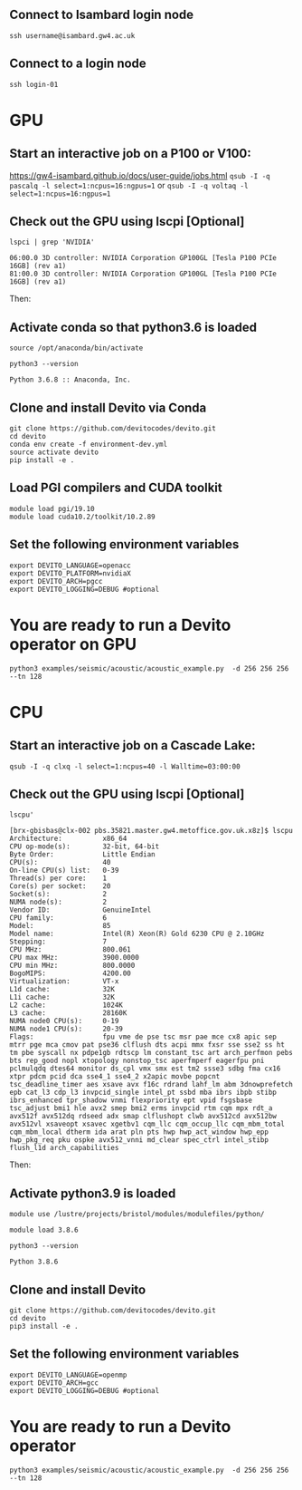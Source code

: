 ## Connect to Isambard login node
`ssh username@isambard.gw4.ac.uk`

## Connect to a login node
`ssh login-01`

# GPU
## Start an interactive job on a P100 or V100:
https://gw4-isambard.github.io/docs/user-guide/jobs.html
`qsub -I -q pascalq -l select=1:ncpus=16:ngpus=1`
or
`qsub -I -q voltaq -l select=1:ncpus=16:ngpus=1`

## Check out the GPU using lscpi [Optional]
`lspci | grep 'NVIDIA'`
```
06:00.0 3D controller: NVIDIA Corporation GP100GL [Tesla P100 PCIe 16GB] (rev a1)
81:00.0 3D controller: NVIDIA Corporation GP100GL [Tesla P100 PCIe 16GB] (rev a1)
```

Then:

## Activate conda so that python3.6 is loaded
`source /opt/anaconda/bin/activate`

`python3 --version`

`Python 3.6.8 :: Anaconda, Inc.`

## Clone and install Devito via Conda
```
git clone https://github.com/devitocodes/devito.git
cd devito
conda env create -f environment-dev.yml
source activate devito
pip install -e .
```

## Load PGI compilers and CUDA toolkit
```
module load pgi/19.10 
module load cuda10.2/toolkit/10.2.89
```


## Set the following environment variables
```
export DEVITO_LANGUAGE=openacc
export DEVITO_PLATFORM=nvidiaX
export DEVITO_ARCH=pgcc
export DEVITO_LOGGING=DEBUG #optional
```

# You are ready to run a Devito operator on GPU
```
python3 examples/seismic/acoustic/acoustic_example.py  -d 256 256 256 --tn 128
```


# CPU
## Start an interactive job on a Cascade Lake:
`qsub -I -q clxq -l select=1:ncpus=40 -l Walltime=03:00:00`

## Check out the GPU using lscpi [Optional]
`lscpu'`
```
[brx-gbisbas@clx-002 pbs.35821.master.gw4.metoffice.gov.uk.x8z]$ lscpu
Architecture:          x86_64
CPU op-mode(s):        32-bit, 64-bit
Byte Order:            Little Endian
CPU(s):                40
On-line CPU(s) list:   0-39
Thread(s) per core:    1
Core(s) per socket:    20
Socket(s):             2
NUMA node(s):          2
Vendor ID:             GenuineIntel
CPU family:            6
Model:                 85
Model name:            Intel(R) Xeon(R) Gold 6230 CPU @ 2.10GHz
Stepping:              7
CPU MHz:               800.061
CPU max MHz:           3900.0000
CPU min MHz:           800.0000
BogoMIPS:              4200.00
Virtualization:        VT-x
L1d cache:             32K
L1i cache:             32K
L2 cache:              1024K
L3 cache:              28160K
NUMA node0 CPU(s):     0-19
NUMA node1 CPU(s):     20-39
Flags:                 fpu vme de pse tsc msr pae mce cx8 apic sep mtrr pge mca cmov pat pse36 clflush dts acpi mmx fxsr sse sse2 ss ht tm pbe syscall nx pdpe1gb rdtscp lm constant_tsc art arch_perfmon pebs bts rep_good nopl xtopology nonstop_tsc aperfmperf eagerfpu pni pclmulqdq dtes64 monitor ds_cpl vmx smx est tm2 ssse3 sdbg fma cx16 xtpr pdcm pcid dca sse4_1 sse4_2 x2apic movbe popcnt tsc_deadline_timer aes xsave avx f16c rdrand lahf_lm abm 3dnowprefetch epb cat_l3 cdp_l3 invpcid_single intel_pt ssbd mba ibrs ibpb stibp ibrs_enhanced tpr_shadow vnmi flexpriority ept vpid fsgsbase tsc_adjust bmi1 hle avx2 smep bmi2 erms invpcid rtm cqm mpx rdt_a avx512f avx512dq rdseed adx smap clflushopt clwb avx512cd avx512bw avx512vl xsaveopt xsavec xgetbv1 cqm_llc cqm_occup_llc cqm_mbm_total cqm_mbm_local dtherm ida arat pln pts hwp hwp_act_window hwp_epp hwp_pkg_req pku ospke avx512_vnni md_clear spec_ctrl intel_stibp flush_l1d arch_capabilities
```

Then:

## Activate python3.9 is loaded
`module use /lustre/projects/bristol/modules/modulefiles/python/`

`module load 3.8.6`

`python3 --version`

`Python 3.8.6`

## Clone and install Devito
```
git clone https://github.com/devitocodes/devito.git
cd devito
pip3 install -e .
```

## Set the following environment variables
```
export DEVITO_LANGUAGE=openmp
export DEVITO_ARCH=gcc
export DEVITO_LOGGING=DEBUG #optional
```

# You are ready to run a Devito operator
```
python3 examples/seismic/acoustic/acoustic_example.py  -d 256 256 256 --tn 128
```

